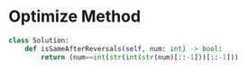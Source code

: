 # Optimize Method

```python
class Solution:
    def isSameAfterReversals(self, num: int) -> bool:
        return (num==int(str(int(str(num)[::-1]))[::-1]))
